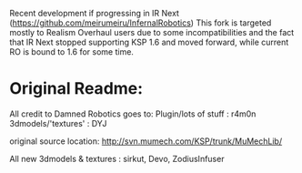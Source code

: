 Recent development if progressing in IR Next (https://github.com/meirumeiru/InfernalRobotics)
This fork is targeted mostly to Realism Overhaul users due to some
incompatibilities and the fact that IR Next stopped supporting KSP 1.6 and
moved forward, while current RO is bound to 1.6 for some time.


Original Readme:
===========================================

All credit to Damned Robotics goes to:
Plugin/lots of stuff : r4m0n
3dmodels/'textures' : DYJ

original source location: http://svn.mumech.com/KSP/trunk/MuMechLib/

All new 3dmodels & textures : sirkut, Devo, ZodiusInfuser